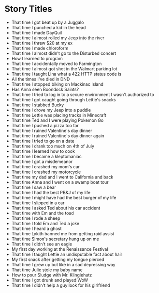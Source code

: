 # Story Titles

- That time I got beat up by a Juggalo
- That time I punched a kid in the head
- That time I made DayQuil
- That time I almost rolled my Jeep into the river
- That time I threw $20 at my ex
- That time I made chloroform
- That time I almost didn't go to the Disturbed concert
- How I learned to program
- That time I accidentally moved to Farmington
- That time I almost got shot in the Walmart parking lot
- That time I taught Lina what a 422 HTTP status code is
- All the times I've died in DND
- That time I stopped biking on Mackinac Island
- Has Anna seen Boondock Saints?
- That time I tried to log in to a secure environment I wasn't authorized to
- That time I got caught going through Lettie's snacks
- That time I stabbed Bucky
- That time I drove my Jeep into a puddle
- That time Lettie was placing tracks in Minecraft
- That time Ted and I were playing Pokemon Go
- That time I pushed a pizza too far
- That time I ruined Valentine's day dinner
- That time I ruined Valentine's day dinner again
- That time I tried to go on a date
- That time I drank too much on 4th of July
- That time I learned how to cook
- That time I became a kleptomaniac
- That time I got a misdemeanor
- That time I crashed my mom's car
- That time I crashed my motorcycle
- That time my dad and I went to California and back
- That time Anna and I went on a swamp boat tour
- That time I saw a bear
- That time I had the best PB&J of my life
- That time I might have had the best burger of my life
- That time I slipped in a car
- That time I asked Ted about his car accident
- That time with Em and the toad
- That time I rode a sheep
- That time I told Em and Ted a joke
- That time I heard a ghost
- That time Lykith banned me from getting raid assist
- That time Simon's secretary hung up on me
- That time I didn't see an eagle
- My first day working at the Renaissance Festival
- That time I taught Lettie an undisputable fact about hair
- My first snack after getting my tongue pierced
- That time I grew up but like in a sad depressing way
- That time Julie stole my baby name
- How to pour Sludge with Mr. Klinglehutz
- That time I got drunk and played WoW
- That time I didn't help a guy look for his girlfriend
